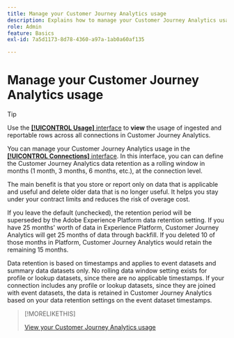 ```yaml
---
title: Manage your Customer Journey Analytics usage
description: Explains how to manage your Customer Journey Analytics usage.
role: Admin
feature: Basics
exl-id: 7a5d1173-8d78-4360-a97a-1ab0a60af135

---
```

# Manage your Customer Journey Analytics usage

>[!TIP]
>
>Use the [**[!UICONTROL Usage]** interface](/help/connections/manage-connections.md#usage) to **view** the usage of ingested and reportable rows across all connections in Customer Journey Analytics.



You can manage your Customer Journey Analytics usage in the [**[!UICONTROL Connections]** interface](/help/connections/create-connection.md). In this interface, you can can define the Customer Journey Analytics data retention as a rolling window in months (1 month, 3 months, 6 months, etc.), at the connection level.

The main benefit is that you store or report only on data that is applicable and useful and delete older data that is no longer useful. It helps you stay under your contract limits and reduces the risk of overage cost.

If you leave the default (unchecked), the retention period will be superseded by the Adobe Experience Platform data retention setting. If you have 25 months' worth of data in Experience Platform, Customer Journey Analytics will get 25 months of data through backfill. If you deleted 10 of those months in Platform, Customer Journey Analytics would retain the remaining 15 months. 

Data retention is based on timestamps and applies to event datasets and summary data datasets only. No rolling data window setting exists for profile or lookup datasets, since there are no applicable timestamps. If your connection includes any profile or lookup datasets, since they are joined with event datasets, the data is retained in Customer Journey Analytics based on your data retention settings on the event dataset timestamps.


>[!MORELIKETHIS]
>
>[View your Customer Journey Analytics usage](/help/connections/manage-connections.md#usage)

